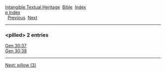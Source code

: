 [Intangible Textual Heritage](../../index)  [Bible](../index) 
[Index](index)   
[p Index](_p_)  
  [Previous](c08545)  [Next](c08547) 

------------------------------------------------------------------------

### &lt;pilled&gt; 2 entries

[Gen 30:37](../kjv/gen030.htm#037)  
[Gen 30:38](../kjv/gen030.htm#038)  

------------------------------------------------------------------------

[Next: pillow (3)](c08547)
